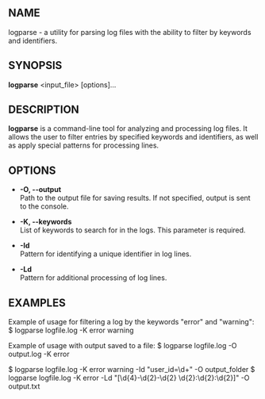 ## NAME
logparse - a utility for parsing log files with the ability to filter by keywords and identifiers.

## SYNOPSIS
**logparse** <input_file> [options]...

## DESCRIPTION
**logparse** is a command-line tool for analyzing and processing log files. It allows the user to filter entries by specified keywords and identifiers, as well as apply special patterns for processing lines.

## OPTIONS
- **-O, --output** <file>\
  Path to the output file for saving results. If not specified, output is sent to the console.

- **-K, --keywords** <keywords> <keywords>\
  List of keywords to search for in the logs. This parameter is required.

- **-Id** <pattern>\
  Pattern for identifying a unique identifier in log lines.

- **-Ld** <pattern>\
  Pattern for additional processing of log lines.

## EXAMPLES

Example of usage for filtering a log by the keywords "error" and "warning":
$ logparse logfile.log -K error warning

Example of usage with output saved to a file:
$ logparse logfile.log -O output.log -K error

$ logparse logfile.log -K error warning -Id "user_id=\d+" -O output_folder
$ logparse logfile.log -K error -Ld "\[\d{4}-\d{2}-\d{2} \d{2}:\d{2}:\d{2}\]" -O output.txt
